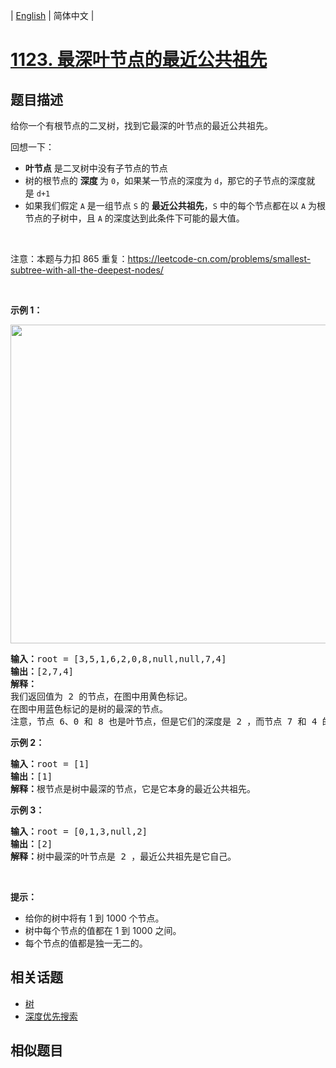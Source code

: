 
| [English](README_EN.md) | 简体中文 |

# [1123. 最深叶节点的最近公共祖先](https://leetcode-cn.com/problems/lowest-common-ancestor-of-deepest-leaves/)

## 题目描述

<p>给你一个有根节点的二叉树，找到它最深的叶节点的最近公共祖先。</p>

<p>回想一下：</p>

<ul>
	<li><strong>叶节点</strong> 是二叉树中没有子节点的节点</li>
	<li>树的根节点的 <strong>深度 </strong>为 <code>0</code>，如果某一节点的深度为 <code>d</code>，那它的子节点的深度就是 <code>d+1</code></li>
	<li>如果我们假定 <code>A</code> 是一组节点 <code>S</code> 的 <strong>最近公共祖先</strong>，<code>S</code> 中的每个节点都在以 <code>A</code> 为根节点的子树中，且 <code>A</code> 的深度达到此条件下可能的最大值。</li>
</ul>

<p> </p>

<p>注意：本题与力扣 865 重复：<a href="https://leetcode-cn.com/problems/smallest-subtree-with-all-the-deepest-nodes/">https://leetcode-cn.com/problems/smallest-subtree-with-all-the-deepest-nodes/</a></p>

<p> </p>

<p><strong>示例 1：</strong></p>
<img alt="" src="https://s3-lc-upload.s3.amazonaws.com/uploads/2018/07/01/sketch1.png" style="width: 600px; height: 510px;" />
<pre>
<strong>输入：</strong>root = [3,5,1,6,2,0,8,null,null,7,4]
<strong>输出：</strong>[2,7,4]
<strong>解释：</strong>
我们返回值为 2 的节点，在图中用黄色标记。
在图中用蓝色标记的是树的最深的节点。
注意，节点 6、0 和 8 也是叶节点，但是它们的深度是 2 ，而节点 7 和 4 的深度是 3 。
</pre>

<p><strong>示例 2：</strong></p>

<pre>
<strong>输入：</strong>root = [1]
<strong>输出：</strong>[1]
<strong>解释：</strong>根节点是树中最深的节点，它是它本身的最近公共祖先。
</pre>

<p><strong>示例 3：</strong></p>

<pre>
<strong>输入：</strong>root = [0,1,3,null,2]
<strong>输出：</strong>[2]
<strong>解释：</strong>树中最深的叶节点是 2 ，最近公共祖先是它自己。</pre>

<p> </p>

<p><strong>提示：</strong></p>

<ul>
	<li>给你的树中将有 1 到 1000 个节点。</li>
	<li>树中每个节点的值都在 1 到 1000 之间。</li>
	<li>每个节点的值都是独一无二的。</li>
</ul>


## 相关话题

- [树](https://leetcode-cn.com/tag/tree)
- [深度优先搜索](https://leetcode-cn.com/tag/depth-first-search)

## 相似题目


